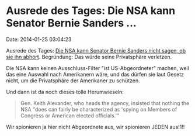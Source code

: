 Ausrede des Tages: Die NSA kann Senator Bernie Sanders \...
===========================================================

Date: 2014-01-25 03:04:23

Ausrede des Tages: [Die NSA kann Senator Bernie Sanders nicht sagen, ob
sie ihn
abhört](http://www.huffingtonpost.com/2014/01/14/bernie-sanders-nsa-letter_n_4597978.html).
Begründung: Das würde seine Privatsphäre verletzen.

Die NSA kann keinen Ausschluss-Filter \"ist US-Abgeordneter\" machen,
weil das eine Auswahl nach Amerikanern wäre, und das dürfen sie laut
Gesetz nicht, um die Privatsphäre der Amerikaner zu schützen.

Und dann ist da noch dieses tolle Herumwieseln:

> Gen. Keith Alexander, who heads the agency, insisted that nothing the
> NSA \"does can fairly be characterized as \'spying on Members of
> Congress or American elected officials.\'\"

Wir spionieren ja hier nicht Abgeordnete aus, wir spionieren JEDEN
aus!1!!
